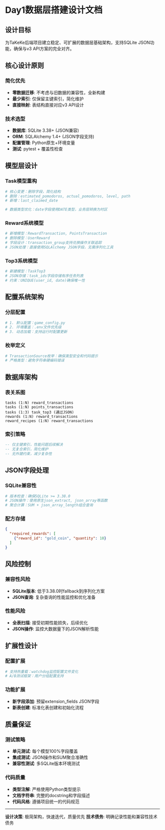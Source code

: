 # Day1数据层搭建设计文档

## 设计目标

为TaKeKe后端项目建立稳定、可扩展的数据层基础架构，支持SQLite JSON功能，确保与v3 API方案的完全对齐。

## 核心设计原则

### 简化优先
- **零数据迁移**: 不考虑与旧数据的兼容性，全新构建
- **最少索引**: 仅保留主键索引，简化维护
- **直接映射**: 表结构直接对应v3 API设计

### 技术选型
- **数据库**: SQLite 3.38+ (JSON兼容)
- **ORM**: SQLAlchemy 1.4+ (JSON字段支持)
- **配置管理**: Python原生+环境变量
- **测试**: pytest + 覆盖性检查

## 模型层设计

### Task模型重构
```python
# 核心变更：删除字段，简化结构
# 删除：estimated_pomodoros, actual_pomodoros, level, path
# 新增：last_claimed_date

# 数据类型优化：date字段使用DATE类型，业务层转换为时区
```

### Reward系统模型
```python
# 新增模型：RewardTransaction, PointsTransaction
# 删除模型：UserReward
# 字段设计：transaction_group支持兑换操作关联追踪
# JSON处理：直接使用SQLAlchemy JSON字段，无需序列化工具
```

### Top3系统模型
```python
# 新建模型：TaskTop3
# JSON存储：task_ids字段存储有序任务列表
# 约束：UNIQUE(user_id, date)确保唯一性
```

## 配置系统架构

### 分层配置
```python
# 1. 默认配置：game_config.py
# 2. 环境覆盖：.env文件优先级
# 3. 动态加载：支持运行时配置更新
```

### 枚举定义
```python
# TransactionSource枚举：确保类型安全和代码提示
# 严格类型：避免字符串硬编码错误
```

## 数据库架构

### 表关系图
```
tasks (1:N) reward_transactions
tasks (1:N) points_transactions
tasks (1:3) task_top3 (通过JSON)
rewards (1:N) reward_transactions
reward_recipes (1:N) reward_transactions
```

### 索引策略
```sql
-- 仅主键索引，性能问题后续解决
-- 无复合索引，简化维护
-- 无外键约束，减少复杂性
```

## JSON字段处理

### SQLite兼容性
```python
# 版本检查：确保SQLite >= 3.38.0
# JSON操作：使用原生json_extract, json_array等函数
# 聚合计算：SUM + json_array_length组合查询
```

### 配方存储
```json
{
  "required_rewards": [
    {"reward_id": "gold_coin", "quantity": 10}
  ]
}
```

## 风险控制

### 兼容性风险
- **SQLite版本**: 低于3.38.0时fallback到序列化方案
- **JSON查询**: 复杂查询的性能监控和优化准备

### 性能风险
- **全表扫描**: 接受初期性能损失，后续优化
- **JSON操作**: 监控大数据量下的JSON解析性能

## 扩展性设计

### 配置扩展
```python
# 支持热重载：watchdog监控配置文件变化
# A/B测试框架：用户分组配置支持
```

### 功能扩展
- **新字段添加**: 预留extension_fields JSON字段
- **新表创建**: 标准化表创建和初始化流程

## 质量保证

### 测试策略
- **单元测试**: 每个模型100%字段覆盖
- **集成测试**: JSON操作和SUM聚合准确性
- **兼容性测试**: 多SQLite版本环境测试

### 代码质量
- **类型注解**: 严格使用Python类型提示
- **文档字符串**: 完整的docstring和字段描述
- **代码风格**: 遵循项目统一的代码规范

---

**设计决策**: 极简架构，快速迭代，质量优先
**技术债务**: 明确记录性能和兼容性技术债务